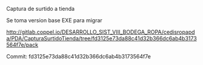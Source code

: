 Captura de surtido a tienda


Se toma version base EXE para migrar 

http://gitlab.coppel.io/DESARROLLO_SIST_VIII_BODEGA_ROPA/cedisropapda/PDA/CapturaSurtidoTienda/tree/fd3125e73da88c41d32b366dc6ab4b3173564f7e/pack

Commit: fd3125e73da88c41d32b366dc6ab4b3173564f7e